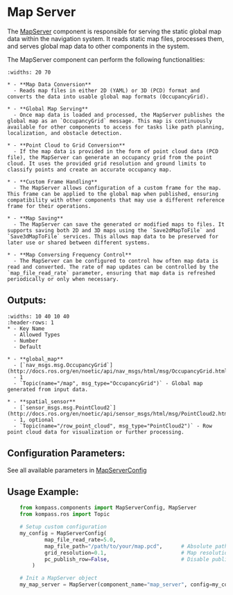 # Map Server

The [MapServer](../apidocs/kompass/kompass.components.map_server.md) component is responsible for serving the static global map data within the navigation system. It reads static map files, processes them, and serves global map data to other components in the system.

The MapServer component can perform the following functionalities:

```{list-table}
:widths: 20 70

* - **Map Data Conversion**
  - Reads map files in either 2D (YAML) or 3D (PCD) format and converts the data into usable global map formats (OccupancyGrid).

* - **Global Map Serving**
  - Once map data is loaded and processed, the MapServer publishes the global map as an `OccupancyGrid` message. This map is continuously available for other components to access for tasks like path planning, localization, and obstacle detection.

* - **Point Cloud to Grid Conversion**
  - If the map data is provided in the form of point cloud data (PCD file), the MapServer can generate an occupancy grid from the point cloud. It uses the provided grid resolution and ground limits to classify points and create an accurate occupancy map.

* - **Custom Frame Handling**
  - The MapServer allows configuration of a custom frame for the map. This frame can be applied to the global map when published, ensuring compatibility with other components that may use a different reference frame for their operations.

* - **Map Saving**
  - The MapServer can save the generated or modified maps to files. It supports saving both 2D and 3D maps using the `Save2dMapToFile` and `Save3dMapToFile` services. This allows map data to be preserved for later use or shared between different systems.

* - **Map Conversing Frequency Control**
  - The MapServer can be configured to control how often map data is read and converted. The rate of map updates can be controlled by the `map_file_read_rate` parameter, ensuring that map data is refreshed periodically or only when necessary.

```


## Outputs:

```{list-table}
:widths: 10 40 10 40
:header-rows: 1
* - Key Name
  - Allowed Types
  - Number
  - Default

* - **global_map**
  - [`nav_msgs.msg.OccupancyGrid`](http://docs.ros.org/en/noetic/api/nav_msgs/html/msg/OccupancyGrid.html)
  - 1
  - `Topic(name="/map", msg_type="OccupancyGrid")` - Global map generated from input data.

* - **spatial_sensor**
  - [`sensor_msgs.msg.PointCloud2`](http://docs.ros.org/en/noetic/api/sensor_msgs/html/msg/PointCloud2.html)
  - 1, optional
  - `Topic(name="/row_point_cloud", msg_type="PointCloud2")` - Row point cloud data for visualization or further processing.
```

## Configuration Parameters:

See all available parameters in [MapServerConfig](../apidocs/kompass/kompass.components.map_server.md/#classes)

## Usage Example:
```python
    from kompass.components import MapServerConfig, MapServer
    from kompass.ros import Topic

    # Setup custom configuration
    my_config = MapServerConfig(
            map_file_read_rate=5.0,
            map_file_path="/path/to/your/map.pcd",      # Absolute path to the static map file
            grid_resolution=0.1,                        # Map resolution used for converting from 3D
            pc_publish_row=False,                       # Disable publishing point cloud data
        )

    # Init a MapServer object
    my_map_server = MapServer(component_name="map_server", config=my_config)
```
